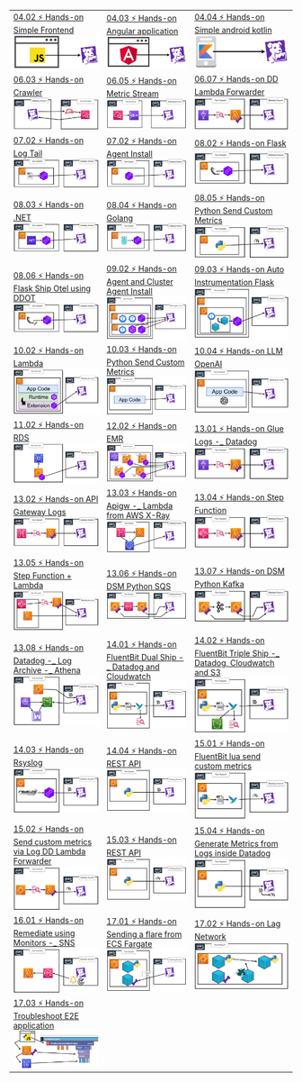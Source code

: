 ||||
|-|-|-|
|[04.02 ⚡ Hands-on Simple Frontend](./course/04.02%20⚡%20Hands-on%20Simple%20Frontend.md)  ![](./imgs/6c11decad6c54b3eb90b39139d8505b5.png)|[04.03 ⚡ Hands-on Angular application](./course/04.03%20⚡%20Hands-on%20Angular%20application.md)  ![](./imgs/18a89e0680cc40a3824c241360107047.png)|[04.04 ⚡ Hands-on Simple android kotlin](./course/04.04%20⚡%20Hands-on%20Simple%20android%20kotlin.md)  ![](./imgs/b1de57270d034bc786e43f7759043be7.png)|[05.01 ⚡ Hands-on Frontend -_ Lambda -_ DynamoDB](./course/05.01%20⚡%20Hands-on%20Frontend%20-_%20Lambda%20-_%20DynamoDB.md)  ![](./imgs/4a64ec6dae78401fb0a5e0e586bd9df6.png)|
|[06.03 ⚡ Hands-on Crawler](./course/06.03%20⚡%20Hands-on%20Crawler.md)  ![](./imgs/f99909e225124430bef663e93e32c022.png)|[06.05 ⚡ Hands-on Metric Stream](./course/06.05%20⚡%20Hands-on%20Metric%20Stream.md)  ![](./imgs/59cf2fe45dff4216af135bc4f5232946.png)|[06.07 ⚡ Hands-on DD Lambda Forwarder](./course/06.07%20⚡%20Hands-on%20DD%20Lambda%20Forwarder.md)  ![](./imgs/96465d4bf5ea4c2a88f5bf073e1cbec9.png)|
|[07.02 ⚡ Hands-on Log Tail](./course/07.02%20⚡%20Hands-on%20Log%20Tail.md)  ![](./imgs/cda28b5b8f6044fdbb667713dd629ff5.png)|[07.02 ⚡ Hands-on Agent Install](./course/07.02%20⚡%20Hands-on%20Agent%20Install.md)  ![](./imgs/e24e688a55154acaa281029792dacf1c.png)|[08.02 ⚡ Hands-on Flask](./course/08.02%20⚡%20Hands-on%20Flask.md)  ![](./imgs/bdf45bcdbd734532b5ed30539d6f32ad.png)|
|[08.03 ⚡ Hands-on .NET](./course/08.03%20⚡%20Hands-on%20.NET.md)  ![](./imgs/fab5a7169a91415f8ace79994c978dc6.png)|[08.04 ⚡ Hands-on Golang](./course/08.04%20⚡%20Hands-on%20Golang.md)  ![](./imgs/2f0c55906b624725bf0a75725e8561c2.png)|[08.05 ⚡ Hands-on Python Send Custom Metrics](./course/08.05%20⚡%20Hands-on%20Python%20Send%20Custom%20Metrics.md)  ![](./imgs/689235425a5a4aa5b07c2e6d8d45214d.png)|
|[08.06 ⚡ Hands-on Flask Ship Otel using DDOT](./course/08.06%20⚡%20Hands-on%20Flask%20Ship%20Otel%20using%20DDOT.md)  ![](./imgs/c13a7e4dfd214d7a9fb9ab0baddd72d2.png)|[09.02 ⚡ Hands-on Agent and Cluster Agent Install](./course/09.02%20⚡%20Hands-on%20Agent%20and%20Cluster%20Agent%20Install.md)  ![](./imgs/8c1453c702404a62878e8b2120e7baaa.png)|[09.03 ⚡ Hands-on Auto Instrumentation Flask](./course/09.03%20⚡%20Hands-on%20Auto%20Instrumentation%20Flask.md)  ![](./imgs/40884acbed2e4cfd8c4b80bb04680391.png)|
|[10.02 ⚡ Hands-on Lambda](./course/10.02%20⚡%20Hands-on%20Lambda.md)  ![](./imgs/4cc48aa363fb4fc483613ca8cb9f0f46.png)|[10.03 ⚡ Hands-on Python Send Custom Metrics](./course/10.03%20⚡%20Hands-on%20Python%20Send%20Custom%20Metrics.md)  ![](./imgs/7f9bbb26cddb4951947313adab53c850.png)|[10.04 ⚡ Hands-on LLM OpenAI](./course/10.04%20⚡%20Hands-on%20LLM%20OpenAI.md)  ![](./imgs/659472717ad1441d95fd1a624b51f219.png)|
|[11.02 ⚡ Hands-on RDS](./course/11.02%20⚡%20Hands-on%20RDS.md)  ![](./imgs/a938d11c358141c0a851ad7ecfa658ac.png)|[12.02 ⚡ Hands-on EMR](./course/12.02%20⚡%20Hands-on%20EMR.md)  ![](./imgs/8d93ce8aa4ca4aa299ea89649c1ed033.png)|[13.01 ⚡ Hands-on Glue Logs -_ Datadog](./course/13.01%20⚡%20Hands-on%20Glue%20Logs%20-_%20Datadog.md)  ![](./imgs/f985d430abf2448595aefc2ae28e3348.png)|
|[13.02 ⚡ Hands-on API Gateway Logs](./course/13.02%20⚡%20Hands-on%20API%20Gateway%20Logs.md)  ![](./imgs/bce93871f3894cbb950a2469f71d1813.png)|[13.03 ⚡ Hands-on Apigw -_ Lambda from AWS X-Ray](./course/13.03%20⚡%20Hands-on%20Apigw%20-_%20Lambda%20from%20AWS%20X-Ray.md)  ![](./imgs/8f769191a2e04fd8b496684530e91aa3.png)|[13.04 ⚡ Hands-on Step Function](./course/13.04%20⚡%20Hands-on%20Step%20Function.md)  ![](./imgs/6ea30ac4abc340df9fb37999b5f95fcb.png)|
|[13.05 ⚡ Hands-on Step Function + Lambda](./course/13.05%20⚡%20Hands-on%20Step%20Function%20+%20Lambda.md)  ![](./imgs/0d3825775ff14acfb83c59e244e99380.png)|[13.06 ⚡ Hands-on DSM Python SQS](./course/13.06%20⚡%20Hands-on%20DSM%20Python%20SQS.md)  ![](./imgs/bc5017e9ec994fde926f213e291f7eb6.png)|[13.07 ⚡ Hands-on DSM Python Kafka](./course/13.07%20⚡%20Hands-on%20DSM%20Python%20Kafka.md)  ![](./imgs/e4f4319cc4ac4ca8b8af9d398e3962bf.png)|
|[13.08 ⚡ Hands-on Datadog -_ Log Archive -_ Athena](./course/13.08%20⚡%20Hands-on%20Datadog%20-_%20Log%20Archive%20-_%20Athena.md)  ![](./imgs/e36035c2cb784f7ab4eb45e981bbdb1e.png)|[14.01 ⚡ Hands-on FluentBit Dual Ship -_ Datadog and Cloudwatch](./course/14.01%20⚡%20Hands-on%20FluentBit%20Dual%20Ship%20-_%20Datadog%20and%20Cloudwatch.md)  ![](./imgs/e8c579413291443c8747af81c1ed6f2e.png)|[14.02 ⚡ Hands-on FluentBit Triple Ship -_ Datadog, Cloudwatch and S3](./course/14.02%20⚡%20Hands-on%20FluentBit%20Triple%20Ship%20-_%20Datadog,%20Cloudwatch%20and%20S3.md)  ![](./imgs/0b2cc08cd42e41e39d968e2fa6868346.png)|
|[14.03 ⚡ Hands-on Rsyslog](./course/14.03%20⚡%20Hands-on%20Rsyslog.md)  ![](./imgs/01a0fd2f6af741649179c41af3f32e95.png)|[14.04 ⚡ Hands-on REST API](./course/14.04%20⚡%20Hands-on%20REST%20API.md)  ![](./imgs/a8adf5e0b2cb424ca7c666b7e8d338d1.png)|[15.01 ⚡ Hands-on FluentBit lua send custom metrics](./course/15.01%20⚡%20Hands-on%20FluentBit%20lua%20send%20custom%20metrics.md)  ![](./imgs/a024800f7da44ae7bd935ecc4c7ed2d5.png)|
|[15.02 ⚡ Hands-on Send custom metrics via Log DD Lambda Forwarder](./course/15.02%20⚡%20Hands-on%20Send%20custom%20metrics%20via%20Log%20DD%20Lambda%20Forwarder.md)  ![](./imgs/a59c7a31c03a4949a8bbbcfe58b9fed9.png)|[15.03 ⚡ Hands-on REST API](./course/15.03%20⚡%20Hands-on%20REST%20API.md)  ![](./imgs/f2f9ea1a37424c05bbf63849a5ccced3.png)|[15.04 ⚡ Hands-on Generate Metrics from Logs inside Datadog](./course/15.04%20⚡%20Hands-on%20Generate%20Metrics%20from%20Logs%20inside%20Datadog.md)  ![](./imgs/0a8c1e0c13bc4728b519a20e0bc453f5.png)|
|[16.01 ⚡ Hands-on Remediate using Monitors -_ SNS](./course/16.01%20⚡%20Hands-on%20Remediate%20using%20Monitors%20-_%20SNS.md)  ![](./imgs/a8d1d299276840efa260905499c3c9fa.png)|[17.01 ⚡ Hands-on Sending a flare from ECS Fargate](./course/17.01%20⚡%20Hands-on%20Sending%20a%20flare%20from%20ECS%20Fargate.md)  ![](./imgs/d5a21845646f47de9779d328b2a5d354.png)|[17.02 ⚡ Hands-on Lag Network](./course/17.02%20⚡%20Hands-on%20Lag%20Network.md)  ![](./imgs/53c6304f306947888712f6e4432c56dc.png)|
|[17.03 ⚡ Hands-on Troubleshoot E2E application](./course/17.03%20⚡%20Hands-on%20Troubleshoot%20E2E%20application.md)  ![](./imgs/0fc8478af1f140dc9b7ae5aefa0cb486.png)